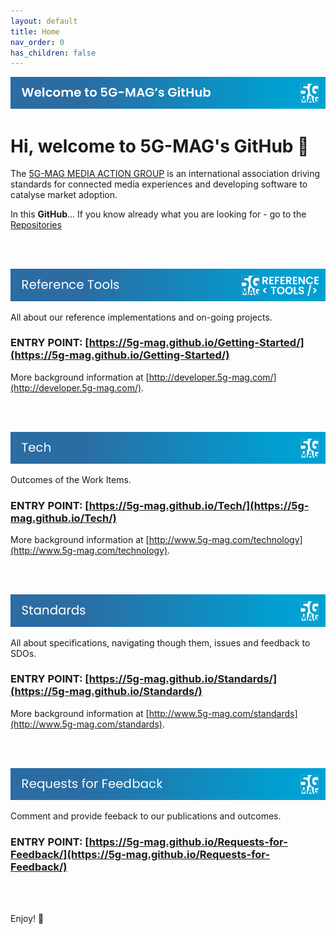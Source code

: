 ```yaml
---
layout: default
title: Home
nav_order: 0
has_children: false
---
```


<img src="./assets/images/Button_Welcome.png">

# Hi, welcome to 5G-MAG's GitHub 👋

The [5G-MAG MEDIA ACTION GROUP](https://www.5g-mag.com) is an international association driving standards for connected media experiences and developing software to catalyse market adoption.

In this **GitHub**... If you know already what you are looking for - go to the [Repositories](https://github.com/orgs/5G-MAG/repositories)

<br><br>

<a href="https://5g-mag.github.io/Tech/"><img src="./assets/images/Button_RT.png"><a/>

All about our reference implementations and on-going projects.
### ENTRY POINT: [https://5g-mag.github.io/Getting-Started/](https://5g-mag.github.io/Getting-Started/)
More background information at [http://developer.5g-mag.com/](http://developer.5g-mag.com/).

<br><br>

<a href="https://5g-mag.github.io/Tech/"><img src="./assets/images/Button_Tech.png"><a/>

Outcomes of the Work Items.
### ENTRY POINT: [https://5g-mag.github.io/Tech/](https://5g-mag.github.io/Tech/)
More background information at [http://www.5g-mag.com/technology](http://www.5g-mag.com/technology).

<br><br>

<a href="https://5g-mag.github.io/Standards/"><img src="./assets/images/Button_Std.png"><a/>

All about specifications, navigating though them, issues and feedback to SDOs.
### ENTRY POINT: [https://5g-mag.github.io/Standards/](https://5g-mag.github.io/Standards/)
More background information at [http://www.5g-mag.com/standards](http://www.5g-mag.com/standards).

<br><br>

<a href="https://5g-mag.github.io/Requests-for-Feedback/"><img src="./assets/images/Button_RfF.png"><a/>

Comment and provide feeback to our publications and outcomes.
### ENTRY POINT: [https://5g-mag.github.io/Requests-for-Feedback/](https://5g-mag.github.io/Requests-for-Feedback/)

<br><br>

Enjoy! 💪


